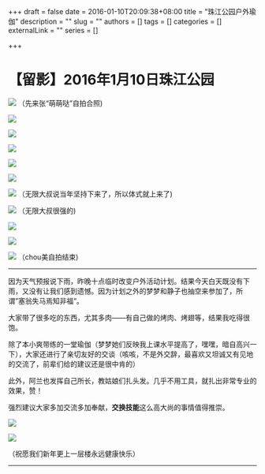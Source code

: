 +++
draft = false
date = 2016-01-10T20:09:38+08:00
title = "珠江公园户外瑜伽"
description = ""
slug = ""
authors = []
tags = []
categories = []
externalLink = ""
series = []

+++

# **【留影】2016年1月10日珠江公园**

![](https://oss.coolmoe.com/wp-content/uploads202406062118227.jpg)
（先来张“萌萌哒”自拍合照)

![](https://oss.coolmoe.com/wp-content/uploads202406062118228.jpg)

![](https://oss.coolmoe.com/wp-content/uploads202406062118229.jpg)

![](https://oss.coolmoe.com/wp-content/uploads202406062118230.jpg)

![](https://oss.coolmoe.com/wp-content/uploads202406062118231.jpg)

![](https://oss.coolmoe.com/wp-content/uploads202406062118232.jpg)

![](https://oss.coolmoe.com/wp-content/uploads202406062118233.jpg)
（无限大叔说当年坚持下来了，所以体式就上来了)

![](https://oss.coolmoe.com/wp-content/uploads202406062118234.jpg)
（无限大叔很强的)

![](https://oss.coolmoe.com/wp-content/uploads202406062118235.jpg)

![](https://oss.coolmoe.com/wp-content/uploads202406062118236.jpg)

![](https://oss.coolmoe.com/wp-content/uploads202406062118237.jpg)
（chou美自拍结束)

---

因为天气预报说下雨，昨晚十点临时改变户外活动计划。结果今天白天既没有下雨，又没有让我们感到遗憾。因为计划之外的梦梦和静子也抽空来参加了，所谓”塞翁失马焉知非福“。

大家带了很多吃的东西，尤其多肉——有自己做的烤肉、烤翅等，结果我吃得很饱。

除了本小爽带练的一堂瑜伽（梦梦她们反映我上课水平提高了，嘿嘿，暗自高兴一下），大家还进行了亲切友好的交谈（咳咳，不是外交辞，最喜欢又坦诚又有见地的交流了，前辈们给的建议还是很中肯的）

此外，阿兰也发挥自己所长，教姑娘们扎头发。几乎不用工具，就扎出非常专业的效果，赞！

强烈建议大家多加交流多加奉献，**交换技能**这么高大尚的事情值得推崇。


![](https://oss.coolmoe.com/wp-content/uploads202406062118238.jpg)

![](https://oss.coolmoe.com/wp-content/uploads202406062118239.jpg)

（祝愿我们新年更上一层楼永远健康快乐）

---